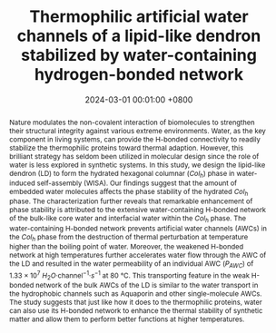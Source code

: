 ---
title:          "Thermophilic artificial water channels of a lipid-like dendron stabilized by water-containing hydrogen-bonded network"
date:           2024-03-01 00:01:00 +0800
selected:       true
pub:            "Giant"
pub_date:       "2024"
abstract: >-
  Nature modulates the non-covalent interaction of biomolecules to strengthen their structural integrity against various extreme environments. Water, as the key component in living systems, can provide the H-bonded connectivity to readily stabilize the thermophilic proteins toward thermal adaption. However, this brilliant strategy has seldom been utilized in molecular design since the role of water is less explored in synthetic systems. In this study, we design the lipid-like dendron (LD) to form the hydrated hexagonal columnar ($Col_h$) phase in water-induced self-assembly (WISA). Our findings suggest that the amount of embedded water molecules affects the phase stability of the hydrated $Col_h$ phase. The characterization further reveals that remarkable enhancement of phase stability is attributed to the extensive water-containing H-bonded network of the bulk-like core water and interfacial water within the $Col_h$ phase. The water-containing H-bonded network prevents artificial water channels (AWCs) in the $Col_h$ phase from the destruction of thermal perturbation at temperature higher than the boiling point of water. Moreover, the weakened H-bonded network at high temperatures further accelerates water flow through the AWC of the LD and resulted in the water permeability of an individual AWC ($P_{AWC}$) of $1.33 \times 10^7$ $H_2O$·channel$^{−1}$·$s^{−1}$ at 80 °C. This transporting feature in the weak H-bonded network of the bulk AWCs of the LD is similar to the water transport in the hydrophobic channels such as Aquaporin and other single-molecule AWCs. The study suggests that just like how it does to the thermophilic proteins, water can also use its H-bonded network to enhance the thermal stability of synthetic matter and allow them to perform better functions at higher temperatures.
cover:          /assets/images/covers/chen2024.png
authors:
- Chin-Yi Chen
- Yuan Chen
- Ting-Yen Chang
- Mu-Tzu Lee
- Shao-Yuan Liu
- Ya-Ching Yu
- Yu-Hsuan Lin
- Cheng-Hsuan Lee
- Hsin-Lung Chen
- Kuan-Yi Wu
- Wei-Tsung Chuang
- Chien-Lung Wang
links:
  Paper: https://www.sciencedirect.com/science/article/pii/S2666542523000826
---